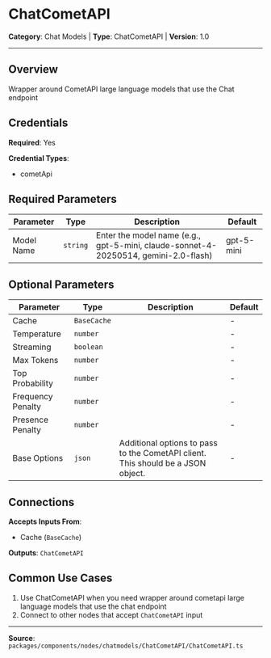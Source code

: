 # ChatCometAPI

**Category**: Chat Models | **Type**: ChatCometAPI | **Version**: 1.0

---

## Overview

Wrapper around CometAPI large language models that use the Chat endpoint

## Credentials

**Required**: Yes

**Credential Types**:
- cometApi

## Required Parameters

| Parameter | Type | Description | Default |
|-----------|------|-------------|---------|
| Model Name | `string` | Enter the model name (e.g., gpt-5-mini, claude-sonnet-4-20250514, gemini-2.0-flash) | gpt-5-mini |

## Optional Parameters

| Parameter | Type | Description | Default |
|-----------|------|-------------|---------|
| Cache | `BaseCache` |  | - |
| Temperature | `number` |  | - |
| Streaming | `boolean` |  | - |
| Max Tokens | `number` |  | - |
| Top Probability | `number` |  | - |
| Frequency Penalty | `number` |  | - |
| Presence Penalty | `number` |  | - |
| Base Options | `json` | Additional options to pass to the CometAPI client. This should be a JSON object. | - |

## Connections

**Accepts Inputs From**:
- Cache (`BaseCache`)

**Outputs**: `ChatCometAPI`

## Common Use Cases

1. Use ChatCometAPI when you need wrapper around cometapi large language models that use the chat endpoint
2. Connect to other nodes that accept `ChatCometAPI` input

---

**Source**: `packages/components/nodes/chatmodels/ChatCometAPI/ChatCometAPI.ts`